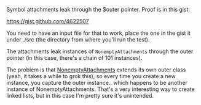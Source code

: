 Symbol attachments leak through the $outer pointer. Proof is in this gist:

https://gist.github.com/4622507

You need to have an input file for that to work, place the one in the gist it under ./src (the directory from where you'll run the test).

The attachments leak instances of `NonemptyAttachments` through the outer pointer (in this case, there's a chain of 101 instances).

The problem is that [NonemptyAttachments](https://github.com/scala/scala/blob/master/src/reflect/scala/reflect/macros/Attachments.scala#L56) extends its own outer class (yeah, it takes a while to grok this), so every time you create a new instance, you capture the outer instance.. which happens to be another instance of NonemptyAttachments. That's a very interesting way to create linked lists, but in this case I'm pretty sure it's unintended.
